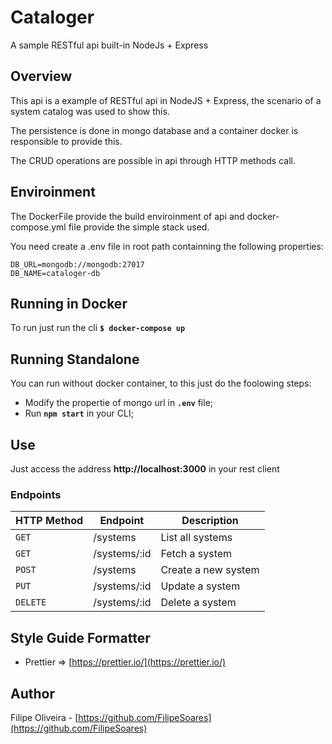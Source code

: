 # Cataloger
A sample RESTful api built-in NodeJs + Express

## Overview
This api is a example of RESTful api in NodeJS + Express, the scenario of a system catalog was used to show this.

The persistence is done in mongo database and a container docker is responsible to provide this.

The CRUD operations are possible in api through HTTP methods call.

## Enviroinment
The DockerFile provide the build enviroinment of api and docker-compose.yml file provide the simple stack used.

You need create a .env file in root path containning the following properties:

```properties
DB_URL=mongodb://mongodb:27017
DB_NAME=cataloger-db
```

## Running in Docker

To run just run the cli **`$ docker-compose up`**

## Running Standalone

You can run without docker container, to this just do the foolowing steps:

- Modify the propertie of mongo url in **`.env`** file;
- Run **`npm start`** in your CLI;

## Use
Just access the address **http://localhost:3000** in your rest client

### Endpoints

| HTTP Method | Endpoint | Description |
| ----------- | -------- | ----------- |
| `GET` |  /systems | List all systems |
| `GET` |  /systems/:id | Fetch a system |
| `POST` |  /systems | Create a new system |
| `PUT` |  /systems/:id | Update a system |
| `DELETE` |  /systems/:id | Delete a system |

## Style Guide Formatter

- Prettier => [https://prettier.io/](https://prettier.io/)

## Author

Filipe Oliveira - [https://github.com/FilipeSoares](https://github.com/FilipeSoares)
